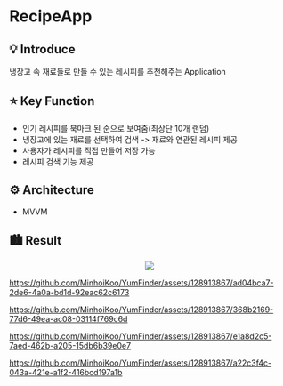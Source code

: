 # RecipeApp

## 💡 Introduce
냉장고 속 재료들로 만들 수 있는 레시피를 추천해주는 Application
## ⭐️ Key Function
* 인기 레시피를 북마크 된 순으로 보여줌(최상단 10개 랜덤)
* 냉장고에 있는 재료를 선택하여 검색 -> 재료와 연관된 레시피 제공
* 사용자가 레시피를 직접 만들어 저장 가능
* 레시피 검색 기능 제공
## ⚙️ Architecture
* MVVM
## 🏙 Result
<p align="center">
  <img src="https://github.com/MinhoiKoo/YumFinder/assets/128913867/a5ef1c7b-2a54-4d91-8f29-77f63a10e8c2">
</p>


https://github.com/MinhoiKoo/YumFinder/assets/128913867/ad04bca7-2de6-4a0a-bd1d-92eac62c6173


https://github.com/MinhoiKoo/YumFinder/assets/128913867/368b2169-77d6-49ea-ac08-03114f769c6d


https://github.com/MinhoiKoo/YumFinder/assets/128913867/e1a8d2c5-7aed-462b-a205-15db6b39e0e7


https://github.com/MinhoiKoo/YumFinder/assets/128913867/a22c3f4c-043a-421e-a1f2-416bcd197a1b



